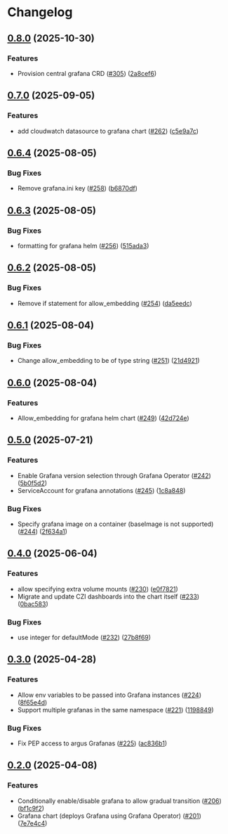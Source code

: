 # Changelog

## [0.8.0](https://github.com/chanzuckerberg/argo-helm-charts/compare/grafana-v0.7.0...grafana-v0.8.0) (2025-10-30)


### Features

* Provision central grafana CRD ([#305](https://github.com/chanzuckerberg/argo-helm-charts/issues/305)) ([2a8cef6](https://github.com/chanzuckerberg/argo-helm-charts/commit/2a8cef69bfdb45a05ab4b4464a204582e7fa8b95))

## [0.7.0](https://github.com/chanzuckerberg/argo-helm-charts/compare/grafana-v0.6.4...grafana-v0.7.0) (2025-09-05)


### Features

* add cloudwatch datasource to grafana chart ([#262](https://github.com/chanzuckerberg/argo-helm-charts/issues/262)) ([c5e9a7c](https://github.com/chanzuckerberg/argo-helm-charts/commit/c5e9a7c3a348e2f0cd8f762e2ce5a951e89a2979))

## [0.6.4](https://github.com/chanzuckerberg/argo-helm-charts/compare/grafana-v0.6.3...grafana-v0.6.4) (2025-08-05)


### Bug Fixes

* Remove grafana.ini key ([#258](https://github.com/chanzuckerberg/argo-helm-charts/issues/258)) ([b6870df](https://github.com/chanzuckerberg/argo-helm-charts/commit/b6870dff85cb84da3b4d89bffebb16616cca5a2a))

## [0.6.3](https://github.com/chanzuckerberg/argo-helm-charts/compare/grafana-v0.6.2...grafana-v0.6.3) (2025-08-05)


### Bug Fixes

* formatting for grafana helm ([#256](https://github.com/chanzuckerberg/argo-helm-charts/issues/256)) ([515ada3](https://github.com/chanzuckerberg/argo-helm-charts/commit/515ada3147be434ff8fe87b22032b0debe39527b))

## [0.6.2](https://github.com/chanzuckerberg/argo-helm-charts/compare/grafana-v0.6.1...grafana-v0.6.2) (2025-08-05)


### Bug Fixes

* Remove if statement for allow_embedding ([#254](https://github.com/chanzuckerberg/argo-helm-charts/issues/254)) ([da5eedc](https://github.com/chanzuckerberg/argo-helm-charts/commit/da5eedcf1e294cf78dd3296a0a70b34501c3fcee))

## [0.6.1](https://github.com/chanzuckerberg/argo-helm-charts/compare/grafana-v0.6.0...grafana-v0.6.1) (2025-08-04)


### Bug Fixes

* Change allow_embedding to be of type string ([#251](https://github.com/chanzuckerberg/argo-helm-charts/issues/251)) ([21d4921](https://github.com/chanzuckerberg/argo-helm-charts/commit/21d492112e0cba5dcd261012188820d0df9907fe))

## [0.6.0](https://github.com/chanzuckerberg/argo-helm-charts/compare/grafana-v0.5.0...grafana-v0.6.0) (2025-08-04)


### Features

* Allow_embedding for grafana helm chart ([#249](https://github.com/chanzuckerberg/argo-helm-charts/issues/249)) ([42d724e](https://github.com/chanzuckerberg/argo-helm-charts/commit/42d724eaa0a21797d517b05b643f06884d892c92))

## [0.5.0](https://github.com/chanzuckerberg/argo-helm-charts/compare/grafana-v0.4.0...grafana-v0.5.0) (2025-07-21)


### Features

* Enable Grafana version selection through Grafana Operator ([#242](https://github.com/chanzuckerberg/argo-helm-charts/issues/242)) ([5b0f5d2](https://github.com/chanzuckerberg/argo-helm-charts/commit/5b0f5d2f10449b84b9829e6a490ebf2faf400a1f))
* ServiceAccount for grafana annotations ([#245](https://github.com/chanzuckerberg/argo-helm-charts/issues/245)) ([1c8a848](https://github.com/chanzuckerberg/argo-helm-charts/commit/1c8a84866917ea2b143a8709cf92fcbe221ac3ce))


### Bug Fixes

* Specify grafana image on a container (baseImage is not supported) ([#244](https://github.com/chanzuckerberg/argo-helm-charts/issues/244)) ([2f634a1](https://github.com/chanzuckerberg/argo-helm-charts/commit/2f634a1b2d8f5c6f86cd89255a5afd574bdb677c))

## [0.4.0](https://github.com/chanzuckerberg/argo-helm-charts/compare/grafana-v0.3.0...grafana-v0.4.0) (2025-06-04)


### Features

* allow specifying extra volume mounts ([#230](https://github.com/chanzuckerberg/argo-helm-charts/issues/230)) ([e0f7821](https://github.com/chanzuckerberg/argo-helm-charts/commit/e0f782110047000e6dab2527ada3b09e3eeae045))
* Migrate and update CZI dashboards into the chart itself ([#233](https://github.com/chanzuckerberg/argo-helm-charts/issues/233)) ([0bac583](https://github.com/chanzuckerberg/argo-helm-charts/commit/0bac583e7e6ffa72fcd73f38d3afc63984e5be0b))


### Bug Fixes

* use integer for defaultMode ([#232](https://github.com/chanzuckerberg/argo-helm-charts/issues/232)) ([27b8f69](https://github.com/chanzuckerberg/argo-helm-charts/commit/27b8f69dc7be77a434a598f7ebdaf26768a8c61b))

## [0.3.0](https://github.com/chanzuckerberg/argo-helm-charts/compare/grafana-v0.2.0...grafana-v0.3.0) (2025-04-28)


### Features

* Allow env variables to be passed into Grafana instances ([#224](https://github.com/chanzuckerberg/argo-helm-charts/issues/224)) ([8f65e4d](https://github.com/chanzuckerberg/argo-helm-charts/commit/8f65e4da2ad0efa1014f8be51a0eb54721d64770))
* Support multiple grafanas in the same namespace ([#221](https://github.com/chanzuckerberg/argo-helm-charts/issues/221)) ([1198849](https://github.com/chanzuckerberg/argo-helm-charts/commit/119884942da8504bb34a5f927eba7934e152f3f6))


### Bug Fixes

* Fix PEP access to argus Grafanas ([#225](https://github.com/chanzuckerberg/argo-helm-charts/issues/225)) ([ac836b1](https://github.com/chanzuckerberg/argo-helm-charts/commit/ac836b1a109d75888f0b7e7ac00008bc4ca5d825))

## [0.2.0](https://github.com/chanzuckerberg/argo-helm-charts/compare/grafana-v0.1.0...grafana-v0.2.0) (2025-04-08)


### Features

* Conditionally enable/disable grafana to allow gradual transition ([#206](https://github.com/chanzuckerberg/argo-helm-charts/issues/206)) ([bf1c9f2](https://github.com/chanzuckerberg/argo-helm-charts/commit/bf1c9f274e8db275b30286601966a85550814898))
* Grafana chart (deploys Grafana using Grafana Operator) ([#201](https://github.com/chanzuckerberg/argo-helm-charts/issues/201)) ([7e7e4c4](https://github.com/chanzuckerberg/argo-helm-charts/commit/7e7e4c457ffe97a952fdfcd2ac0376a2b9c94cd3))
